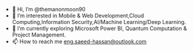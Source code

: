 - 👋 Hi, I’m @themanonmoon90
- 👀 I’m interested in Mobile & Web Development,Cloud Computing,Information Security,AI/Machine Learning/Deep Learning.
- 🌱 I’m currently exploring Microsoft Power BI, Quantum Computation & Project Management.
- 📫 How to reach me eng.saeed-hassan@outlook.com

<!---
themanonmoon90/themanonmoon90 is a ✨ special ✨ repository because its `README.md` (this file) appears on your GitHub profile.
You can click the Preview link to take a look at your changes.
--->
